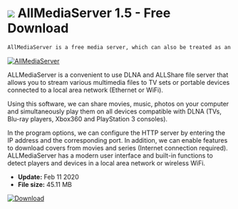 # ![](https://cdn.softexe.net/static/icon/win.gif) AllMediaServer 1.5 - Free Download

```sh
AllMediaServer is a free media server, which can also be treated as an extensive playlist to view and manage media files on your computer.
```
[![AllMediaServer](https://gallery.dpcdn.pl/imgc/Tools/9826/g_-_420x350_1.5_-_x20120824114815_00.jpg)](https://softexe.net/win/multimedia/other/allmediaserver:pbaaa.html)

ALLMediaServer is a convenient to use DLNA and ALLShare file server that allows you to stream various multimedia files to TV sets or portable devices connected to a local area network (Ethernet or WiFi). 
 
 
 Using this software, we can share movies, music, photos on your computer and simultaneously play them on all devices compatible with DLNA (TVs, Blu-ray players, Xbox360 and PlayStation 3 consoles). 
 
 
 In the program options, we can configure the HTTP server by entering the IP address and the corresponding port. In addition, we can enable features to download covers from movies and series (Internet connection required). ALLMediaServer has a modern user interface and built-in functions to detect players and devices in a local area network or wireless WiFi.


- **Update:** Feb 11 2020
- **File size:** 45.11 MB

[![Download](https://cdn.softexe.net/static/img/download.png)](https://softexe.net/win/multimedia/other/allmediaserver:pbaaa.html)


